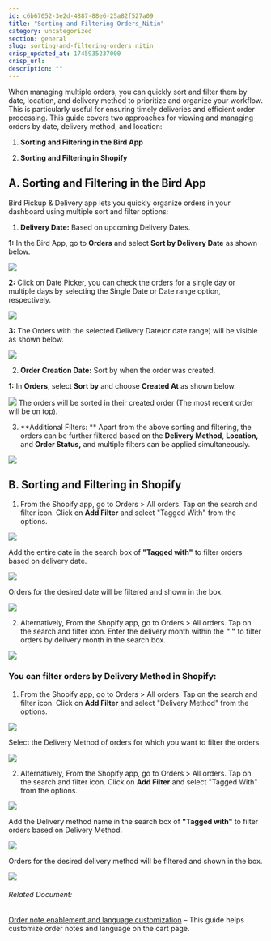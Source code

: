 ```yaml
---
id: c6b67052-3e2d-4887-88e6-25a82f527a09
title: "Sorting and Filtering Orders_Nitin"
category: uncategorized
section: general
slug: sorting-and-filtering-orders_nitin
crisp_updated_at: 1745935237000
crisp_url: 
description: ""
---
```


When managing multiple orders, you can quickly sort and filter them by date, location, and delivery method to prioritize and organize your workflow. This is particularly useful for ensuring timely deliveries and efficient order processing. This guide covers two approaches for viewing and managing orders by date, delivery method, and location:

1. **Sorting and Filtering in the Bird App**
    
2. **Sorting and Filtering in Shopify**

## A. Sorting and Filtering in the Bird App

Bird Pickup & Delivery app lets you quickly organize orders in your dashboard using multiple sort and filter options:

1. **Delivery Date:** Based on upcoming Delivery Dates.

**1:** In the Bird App, go to **Orders** and select **Sort by Delivery Date** as shown below.

![](https://storage.crisp.chat/users/helpdesk/website/-/c/a/8/2/ca826b447482b000/image-53_14k3sc5.png)

**2:** Click on Date Picker, you can check the orders for a single day or multiple days by selecting the Single Date or Date range option, respectively.

![](https://storage.crisp.chat/users/helpdesk/website/-/c/a/8/2/ca826b447482b000/image-55_1pdcayk.png)

**3:** The Orders with the selected Delivery Date(or date range) will be visible as shown below.

![](https://storage.crisp.chat/users/helpdesk/website/-/c/a/8/2/ca826b447482b000/image-54_xwlhu.png)

2. **Order Creation Date:** Sort by when the order was created.

**1:** In **Orders**, select **Sort by** and choose **Created At** as shown below.

![](https://storage.crisp.chat/users/helpdesk/website/-/c/a/8/2/ca826b447482b000/image-56_19mryh8.png)
The orders will be sorted in their created order (The most recent order will be on top).

3. **Additional Filters: ** Apart from the above sorting and filtering, the orders can be further filtered based on the **Delivery Method**, **Location,** and **Order Status,** and multiple filters can be applied simultaneously.

![](https://storage.crisp.chat/users/helpdesk/website/-/c/a/8/2/ca826b447482b000/image-57_yua4im.png)

## B. Sorting and Filtering in Shopify

1. From the Shopify app, go to Orders > All orders. Tap on the search and filter icon. Click on **Add Filter** and select "Tagged With" from the options.

![](https://storage.crisp.chat/users/helpdesk/website/ca826b447482b000/order2_1osqr1v.png)

Add the entire date in the search box of **"Tagged with"** to filter orders based on delivery date.

![](https://storage.crisp.chat/users/helpdesk/website/ca826b447482b000/order-tag_12zg7da.png)

Orders for the desired date will be filtered and shown in the box.

![](https://storage.crisp.chat/users/helpdesk/website/ca826b447482b000/order-list_rhz0u4.png)

2. Alternatively, From the Shopify app, go to Orders > All orders. Tap on the search and filter icon. Enter the delivery month within the **" "** to filter orders by delivery month in the search box.

![](https://storage.crisp.chat/users/helpdesk/website/ca826b447482b000/orders1_1stk7an.png)

### You can filter orders by Delivery Method in Shopify:

1. From the Shopify app, go to Orders > All orders. Tap on the search and filter icon. Click on **Add Filter** and select "Delivery Method" from the options.

![](https://storage.crisp.chat/users/helpdesk/website/ca826b447482b000/dm_v3z8vf.png)

Select the Delivery Method of orders for which you want to filter the orders.

![](https://storage.crisp.chat/users/helpdesk/website/ca826b447482b000/dmm_1pkbcr6.png)

2. Alternatively, From the Shopify app, go to Orders > All orders. Tap on the search and filter icon. Click on **Add Filter** and select "Tagged With" from the options.

![](https://storage.crisp.chat/users/helpdesk/website/ca826b447482b000/order2_1osqr1v.png)

Add the Delivery method name in the search box of **"Tagged with"** to filter orders based on Delivery Method.

![](https://storage.crisp.chat/users/helpdesk/website/ca826b447482b000/pickup_13kaalx.png)

Orders for the desired delivery method will be filtered and shown in the box.

![](https://storage.crisp.chat/users/helpdesk/website/ca826b447482b000/pickup1_7t78w.png)

###### Related Document:

[Order note enablement and language customization](https://help.birdchime.com/en-us/article/order-note-enablement-and-language-customization-1vr14z9/) – This guide helps customize order notes and language on the cart page.
